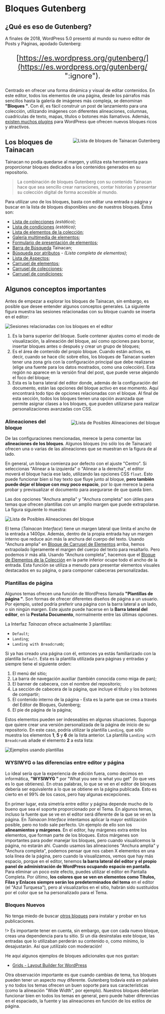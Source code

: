 # Bloques Gutenberg


## ¿Qué es eso de Gutenberg?

A finales de 2018, WordPress 5.0 presentó al mundo su nuevo editor de Posts y Páginas, apodado Gutenberg:

<div style="text-align: center; font-size: 1.5rem;">

[https://es.wordpress.org/gutenberg/](https://es.wordpress.org/gutenberg/ ":ignore").

</div>

Centrado en ofrecer una forma dinámica y visual de editar contenidos. En este editor, todos los elementos de una página, desde los párrafos más sencillos hasta la galería de imágenes más compleja, se denominan **"Bloques "**. Con él, es fácil construir un post de lanzamiento para una colección, utilizando imágenes con diferentes alineaciones, columnas, cuadrículas de texto, mapas, títulos o botones más llamativos. Además, [existen muchos plugins](https://es.wordpress.org/plugins/browse/blocks/ ":ignore") para WordPress que ofrecen nuevos bloques ricos y atractivos.

<div style="float: right; margin-left: 32px;">

![Lista de bloques de Tainacan Gutenberg](/es-mx/_assets/images/lista-bloques-de-gutenberg.png ":size=450")

</div>

## Los bloques de Tainacan

Tainacan no podía quedarse al margen, y utiliza esta herramienta para proporcionar bloques dedicados a los contenidos generados en su repositorio.

> La combinación de bloques Gutenberg con su contenido Tainacan hace que sea sencillo crear narraciones, contar historias y presentar su colección digital de forma accesible al mundo.

Para utilizar uno de los bloques, basta con editar una entrada o página y buscar en la lista de bloques disponibles uno de nuestros bloques. Éstos son:

- [Lista de colecciones](/es-mx/blocks-collections#lista-de-colecciones) _(estático)_; 
- [Lista de condiciones](/es-mx/blocks-terms#lista-de-condiciones) _(estático)_;
- [Lista de elementos de la colección](/es-mx/blocks-items#lista-de-elementos-de-la-colección);
- [Galería multimedia de elementos](/es-mx/blocks-item#galería-multimedia-de-elementos);
- [Formulario de presentación de elementos](/es-mx/blocks-item#formulario-de-presentación-de-elementos);
- [Barra de Búsqueda](/es-mx/blocks-items#barra-de-búsqueda-tainacan) Tainacan;
- [Búsqueda por atributos](/es-mx/blocks-items#búsqueda-por-atributos) - _(Lista completa de elementos)_;
- [Lista de Aspectos](/es-mx/blocks-facets#lista-de-aspectos);
- [Carrusel de elementos](/es-mx/blocks-items#carrusel-de-elementos);
- [Carrusel de colecciones](/es-mx/blocks-collections#carrusel-de-colecciones);
- [Carrusel de condiciones](/es-mx/blocks-terms#carrusel-de-condiciones);

## Algunos conceptos importantes

Antes de empezar a explorar los bloques de Tainacan, sin embargo, es posible que desee entender algunos conceptos generales. La siguiente figura muestra las sesiones relacionadas con su bloque cuando se inserta en el editor:

![Sesiones relacionadas con los bloques en el editor](/es-mx/_assets/images/gutenberg-blocks-sections.png)

1. Es la barra superior del bloque. Suele contener ajustes como el modo de visualización, la alineación del bloque, así como opciones para borrar, insertar bloques antes o después y crear un grupo de bloques;
2. Es el área de contenido del propio bloque. Cuando están activos, es decir, cuando se hace clic sobre ellos, los bloques de Tainacan suelen tener una zona gris con la configuración principal que debe realizarse (elige una fuente para los datos mostrados, como una colección). Esta región no aparece en la versión final del post, que puede verse alejando el foco del bloque;
3. Esta es la barra lateral del editor donde, además de la configuración del documento, están las opciones del bloque activo en ese momento. Aquí encontrará todo tipo de opciones relacionadas con el bloque. Al final de esta sección, todos los bloques tienen una opción avanzada que permite asignar clases a los bloques, que pueden utilizarse para realizar personalizaciones avanzadas con CSS.

<div style="float: right; margin-left: 32px;">

![Lista de Posibles Alineaciones del bloque](/es-mx/_assets/images/gutenberg-blocks-alignments.png ":size=250")

</div>

### Alineaciones del bloque

De las configuraciones mencionadas, merece la pena comentar las **alineaciones de los bloques**. Algunos bloques (no sólo los de Tainacan) ofrecen una o varias de las alineaciones que se muestran en la figura de al lado.

En general, un bloque comienza por defecto con el ajuste "Centro". Si seleccionas "Alinear a la izquierda" o "Alinear a la derecha", el editor moverá el bloque hacia ese lado, utilizando las opciones CSS `float`. Esto puede funcionar bien si hay texto que fluye junto al bloque, **pero también puede dejar el bloque con muy poco espacio**, por lo que merece la pena probar y previsualizar el documento para asegurarse de que queda bien.

Las dos opciones "Anchura amplia" y "Anchura completa" son útiles para temas que ofrecen plantillas con un amplio margen que puede extrapolarse. La figura siguiente lo muestra:

![Lista de Posibles Alineaciones del bloque](/es-mx/_assets/images/gutenberg-wide-alignment.png)

El tema (_Tainacan Interface_) tiene un margen lateral que limita el ancho de la entrada a 1400px. Además, dentro de la propia entrada hay un margen interno que reduce aún más la anchura del cuerpo del texto. Usando "Anchura amplia" en [Bloque de Carrusel de Elementos](#carrusel-de-elementos) arriba, hemos extrapolado ligeramente el margen del cuerpo del texto para resaltarlo. Pero podemos ir más allá. Usando "Anchura completa", hacemos que el [Bloque de Elementos de la Colección](#lista-de-elementos-de-la-colección) en la parte inferior ocupe todo el ancho de la entrada. Esta función se utiliza a menudo para presentar elementos visuales destacados en su página, o para componer cabeceras personalizadas.

### Plantillas de página

Algunos temas ofrecen una función de WordPress llamada **"Plantillas de página "**. Son formas de ofrecer diferentes diseños de página a un usuario. Por ejemplo, usted podría preferir una página con la barra lateral a un lado, o sin ningún margen. Este ajuste puede hacerse en la **Barra lateral del editor**, en la **Pestaña Documento**, normalmente entre las últimas opciones.

La Interfaz _Tainacan_ ofrece actualmente 3 plantillas:

- `Default`;
- `Landing`;
- `Landing with Breadcrumb`;

Si ya has creado una página con él, entonces ya estás familiarizado con la plantilla `Default`. Esta es la plantilla utilizada para páginas y entradas y siempre tiene el siguiente orden:

1. El menú del sitio;
2. La barra de navegación auxiliar (también conocida como miga de pan);
3. El banner de cabecera, con el nombre del repositorio;
4. La sección de cabecera de la página, que incluye el título y los botones de compartir;
5. El contenido interno de la página - Esta es la parte que se crea a través del Editor de Bloques, Gutenberg;
6. El pie de página de la página;

Estos elementos pueden ser indeseables en algunas situaciones. Suponga que quiere crear una versión personalizada de la página de inicio de su repositorio. En este caso, podría utilizar la plantilla `Landing`, que sólo muestra los elementos **1**, **5** y **6** de la lista anterior. La plantilla `Landing with Breadcrumb` añade el elemento **2** a esta lista:

![Ejemplos usando plantillas](/es-mx/_assets/gifs/gutenberg_page_templates.gif)

### WYSIWYG o las diferencias entre editor y página

Lo ideal sería que la experiencia de edición fuera, como decimos en informática, **"WYSIWYG "** por "What you see is what you get" (lo que ves es lo que obtienes). En otras palabras, lo que se ve en el editor de bloques debería ser equivalente a lo que se obtiene en la página publicada. Esto es cierto en el 99% de los casos, pero hay algunas excepciones.

En primer lugar, esta simetría entre editor y página depende mucho de lo bueno que sea el soporte proporcionado por el Tema. En algunos temas, incluso la fuente que se ve en el editor será diferente de la que se ve en la página. En _Tainacan Interface_ intentamos aplicar la mayor estilización posible, pero no todo sale perfecto. Un ejemplo de ello son los **alineamientos y márgenes**. En el editor, hay márgenes extra entre los elementos, que forman parte de los bloques. Estos márgenes son importantes para poder manejar los bloques, pero cuando visualicemos la página, no estarán ahí. Cuando usamos las alineaciones "Anchura amplia" y "Anchura completa", podemos pensar que nos caben X elementos en una sola línea de la página, pero cuando la visualizamos, vemos que hay más espacio, porque en el editor, tenemos **la barra lateral del editor y el propio panel de administración de WordPress ocupando espacio en pantalla**. Para eliminar un poco este efecto, puedes utilizar el editor en Pantalla Completa. Por último, **los colores que se ven en elementos como Títulos, Filas y Enlaces siempre serán los predeterminados del tema** en el editor (el "Azul Turquesa"), pero al visualizarlos en el sitio, habrán sido sustituidos por el color que se ha personalizado para el Tema.

### Bloques Nuevos

No tenga miedo de buscar [otros bloques](https://es.wordpress.org/plugins/browse/blocks/ ":ignore") para instalar y probar en tus publicaciones.

!> Es importante tener en cuenta, sin embargo, que con cada nuevo bloque, creas una dependencia para tu sitio. Si un día desinstalas este bloque, las entradas que lo utilizaban perderán su contenido o, como mínimo, lo desajustarán. Así que ¡utilízalo con moderación!

He aquí algunos ejemplos de bloques adicionales que nos gustan:

- [Grids - Layout Builder for WordPress](https://es.wordpress.org/plugins/grids/ ":ignore")

Otra observación importante es que cuando cambias de tema, tus bloques pueden tener un aspecto muy diferente. Gutenberg todavía está en pañales y no todos los temas ofrecen un buen soporte para sus características (como la alineación "Wide Width", por ejemplo). Nuestros bloques deberían funcionar bien en todos los temas en general, pero puede haber diferencias en el espaciado, la fuente y las alineaciones en función de los estilos de página.
